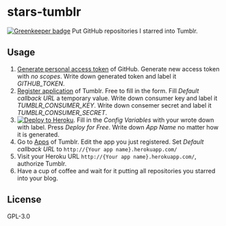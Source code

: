 # stars-tumblr

[![Greenkeeper badge](https://badges.greenkeeper.io/Gerhut/stars-tumblr.svg)](https://greenkeeper.io/)
Put GitHub repositories I starred into Tumblr.

## Usage

1. [Generate personal access token][github token] of GitHub.
  Generate new access token with *no scopes*.
  Write down generated token and label it *GITHUB_TOKEN*.
2. [Register application][tumblr register] of Tumblr.
  Free to fill in the form.
  Fill *Default callback URL* a temporary value.
  Write down consumer key and label it *TUMBLR_CONSUMER_KEY*.
  Write down consemer secret and label it *TUMBLR_CONSUMER_SECRET*.
3. [![Deploy to Heroku][deploy image]][deploy link].
  Fill in the *Config Variables* with your wrote down with label.
  Press *Deploy for Free*.
  Write down *App Name* no matter how it is generated.
4. Go to [Apps][tumblr apps] of Tumblr.
  Edit the app you just registered.
  Set *Default callback URL* to `http://{Your app name}.herokuapp.com/`
5. Visit your Heroku URL `http://{Your app name}.herokuapp.com/`, authorize Tumblr.
6. Have a cup of coffee and wait for it putting all repositories you starred into your blog.

## License

GPL-3.0

[github token]: https://github.com/settings/tokens/new
[tumblr register]: https://www.tumblr.com/oauth/register
[tumblr apps]: https://www.tumblr.com/settings/apps
[deploy image]: https://www.herokucdn.com/deploy/button.png "Deploy to Heroku"
[deploy link]: https://heroku.com/deploy?template=https://github.com/gerhut/stars-tumblr/tree/master
